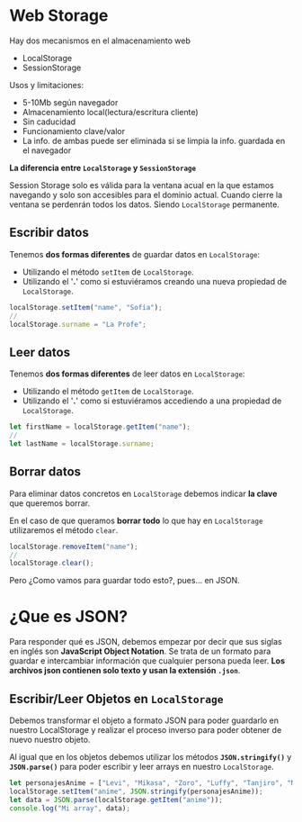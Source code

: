 # Web Storage

Hay dos mecanismos en el almacenamiento web

-   LocalStorage
-   SessionStorage

Usos y limitaciones:

-   5-10Mb según navegador
-   Almacenamiento local(lectura/escritura cliente)
-   Sin caducidad
-   Funcionamiento clave/valor
-   La info. de ambas puede ser eliminada si se limpia la info. guardada en el navegador

**La diferencia entre `LocalStorage` y `SessionStorage`**

Session Storage solo es válida para la ventana acual en la que estamos navegando y solo son accesibles para el dominio actual.
Cuando cierre la ventana se perdenrán todos los datos. Siendo `LocalStorage` permanente.

## Escribir datos

Tenemos **dos formas diferentes** de guardar datos en `LocalStorage`:

-   Utilizando el método `setItem` de `LocalStorage`.
-   Utilizando el '**.**' como si estuviéramos creando una nueva propiedad de `LocalStorage`.

```js
localStorage.setItem("name", "Sofía");
//
localStorage.surname = "La Profe";
```

## Leer datos

Tenemos **dos formas diferentes** de leer datos en `LocalStorage`:

-   Utilizando el método `getItem` de `LocalStorage`.
-   Utilizando el '**.**' como si estuviéramos accediendo a una propiedad de `LocalStorage`.

```js
let firstName = localStorage.getItem("name");
//
let lastName = localStorage.surname;
```

## Borrar datos

Para eliminar datos concretos en `LocalStorage` debemos indicar **la clave** que queremos borrar.

En el caso de que queramos **borrar todo** lo que hay en `LocalStorage` utilizaremos el método
`clear`.

```js
localStorage.removeItem("name");
//
localStorage.clear();
```

Pero ¿Como vamos para guardar todo esto?, pues... en JSON.

# ¿Que es JSON?

Para responder qué es JSON, debemos empezar por decir que sus siglas en inglés son **JavaScript Object Notation**. Se trata de un formato para guardar e intercambiar información que cualquier persona pueda leer. **Los archivos json contienen solo texto y usan la extensión `.json`**.

## Escribir/Leer Objetos en `LocalStorage`

Debemos transformar el objeto a formato JSON para poder guardarlo en nuestro LocalStorage y realizar el proceso inverso para poder obtener de nuevo nuestro objeto.

Al igual que en los objetos debemos utilizar los métodos **`JSON.stringify()`** y **`JSON.parse()`** para poder escribir y leer arrays en nuestro `LocalStorage`.

```js
let personajesAnime = ["Levi", "Mikasa", "Zoro", "Luffy", "Tanjiro", "Nezuko"];
localStorage.setItem("anime", JSON.stringify(personajesAnime));
let data = JSON.parse(localStorage.getItem("anime"));
console.log("Mi array", data);
```
